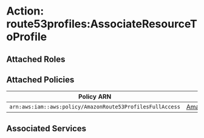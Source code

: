 # Action: route53profiles:AssociateResourceToProfile

## Attached Roles

## Attached Policies

| Policy ARN | Policy Name |
|------------|-------------|
| `arn:aws:iam::aws:policy/AmazonRoute53ProfilesFullAccess` | [AmazonRoute53ProfilesFullAccess](../policies.md#amazonroute53profilesfullaccess) |

## Associated Services

